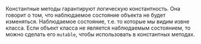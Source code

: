 Константные методы гарантируют логическую константность. Она говорит о том, что наблюдаемое состояние объекта не будет изменяться. Наблюдаемое состояние, т.е. то которые мы видим извне класса. Если объект класса не является наблюдаемым состоянием, то можно сделать его `mutable`, чтобы использовать в константных методах.
